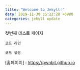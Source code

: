 ```yaml
---
title: "Welcome to Jekyll!"
date: 2019-11-30 15:22:28 +0900
categories: jekyll update
---
```

첫번째 테스트 페이지

`코드 라인`

```
코드 묶음
```
[홈페이지] : https://pwnbit.github.io
